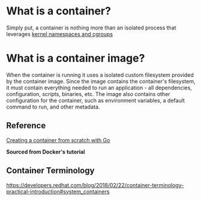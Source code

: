 # What is a container?
Simply put, a container is nothing more than an isolated process that leverages [kernel namespaces and cgroups](https://medium.com/@saschagrunert/demystifying-containers-part-i-kernel-space-2c53d6979504)

# What is a container image?
 When the container is running it uses a isolated custom filesystem provided by the container image. Since the image contains the container's filesystem, it must contain everything needed to run an application - all dependencies, configuration, scripts, binaries, etc. The image also contains other configuration for the container, such as environment variables, a default command to run, and other metadata.

 ## Reference  
 [Creating a container from scratch with Go](https://youtu.be/8fi7uSYlOdc)

 **Sourced from Docker's tutorial**

## Container Terminology
https://developers.redhat.com/blog/2018/02/22/container-terminology-practical-introduction#system_containers